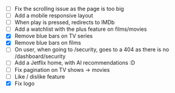 - [ ] Fix the scrolling issue as the page is too big
- [ ] Add a mobile responsive layout
- [ ] When play is pressed, redirects to IMDb
- [ ] Add a watchlist with the plus feature on films/movies
- [X] Remove blue bars on TV series
- [X] Remove blue bars on films
- [ ] On user, when going to /security, goes to a 404 as there is no /dashboard/security
- [ ] Add a Jetflix home, with AI recommendations :D
- [ ] Fix pagination on TV shows -> movies
- [ ] Like / dislike feature
- [X] Fix logo